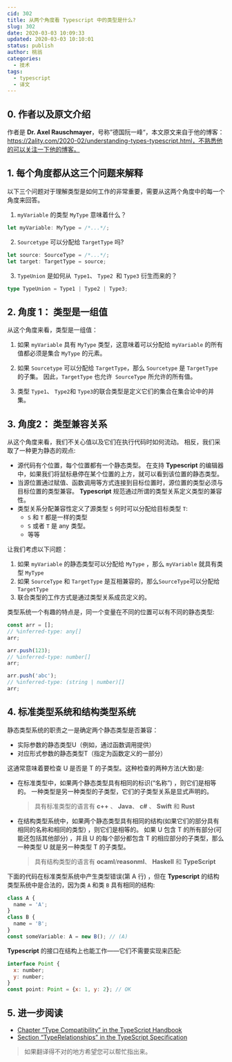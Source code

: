 ```yaml
---
cid: 302
title: 从两个角度看 Typescript 中的类型是什么? 
slug: 302
date: 2020-03-03 10:09:33
updated: 2020-03-03 10:10:01
status: publish
author: 桃翁
categories: 
  - 技术
tags: 
  - typescript
  - 译文
---
```



## 0. 作者以及原文介绍

作者是 **Dr. Axel Rauschmayer**，号称”德国阮一峰“，本文原文来自于他的博客：https://2ality.com/2020-02/understanding-types-typescript.html，不熟悉他的可以关注一下他的博客。

## 1. 每个角度都从这三个问题来解释

以下三个问题对于理解类型是如何工作的非常重要，需要从这两个角度中的每一个角度来回答。

1. `myVariable` 的类型 `MyType` 意味着什么？

```javascript
let myVariable: MyType = /*...*/;
```

2. `Sourcetype` 可以分配给 `TargetType` 吗?

```javascript
let source: SourceType = /*...*/;
let target: TargetType = source;
```

3. `TypeUnion` 是如何从` Type1`、 `Type2 `和  `Type3` 衍生而来的？

```typescript
type TypeUnion = Type1 | Type2 | Type3;
```

## 2. 角度 1： 类型是一组值

从这个角度来看，类型是一组值：

1. 如果 `myVariable` 具有 `MyType` 类型，这意味着可以分配给 `myVariable` 的所有值都必须是集合 `MyType` 的元素。

2. 如果 `Sourcetype` 可以分配给 `TargetType`，那么 `Sourcetype` 是 `TargetType` 的子集。 因此，`TargetType` 也允许` SourceType` 所允许的所有值。
3. 类型 `Type1`、 `Type2`和 `Type3`的联合类型是定义它们的集合在集合论中的并集。

## 3. 角度2： 类型兼容关系

从这个角度来看，我们不关心值以及它们在执行代码时如何流动。 相反，我们采取了一种更为静态的观点:

- 源代码有个位置，每个位置都有一个静态类型。 在支持 **Typescript** 的编辑器中，如果我们将鼠标悬停在某个位置的上方，就可以看到该位置的静态类型。
- 当源位置通过赋值、函数调用等方式连接到目标位置时，源位置的类型必须与目标位置的类型兼容。 **Typescript** 规范通过所谓的类型关系定义类型的兼容性。
- 类型关系分配兼容性定义了源类型 `S` 何时可以分配给目标类型 `T`:
  - `S` 和 `T`  都是一样的类型
  - `S` 或者 `T` 是 any 类型。
  - 等等

让我们考虑以下问题：

1. 如果 `myVariable` 的静态类型可以分配给 `MyType` ，那么 `myVariable` 就具有类型 `MyType`
2. 如果 `SourceType` 和 `TargetType` 是互相兼容的，那么`SourceType`可以分配给 `TargetType`
3. 联合类型的工作方式是通过类型关系成员定义的。

类型系统一个有趣的特点是，同一个变量在不同的位置可以有不同的静态类型:

```javascript
const arr = [];
// %inferred-type: any[]
arr;

arr.push(123);
// %inferred-type: number[]
arr;

arr.push('abc');
// %inferred-type: (string | number)[]
arr;
```

## 4. 标准类型系统和结构类型系统

静态类型系统的职责之一是确定两个静态类型是否兼容：

- 实际参数的静态类型U（例如，通过函数调用提供）
- 对应形式参数的静态类型T（指定为函数定义的一部分）

这通常意味着要检查 U 是否是 T 的子类型。这种检查的两种方法(大致)是:

- 在标准类型中，如果两个静态类型具有相同的标识(“名称”) ，则它们是相等的。 一种类型是另一种类型的子类型，它们的子类型关系是显式声明的。

  > 具有标准类型的语言有 **c++** 、 **Java**、 **c#** 、 **Swift** 和 **Rust**

- 在结构类型系统中，如果两个静态类型具有相同的结构(如果它们的部分具有相同的名称和相同的类型) ，则它们是相等的。 如果 U 包含 T 的所有部分(可能还包括其他部分) ，并且 U 的每个部分都包含 T 的相应部分的子类型，那么一种类型 U 就是另一种类型 T 的子类型。

  > 具有结构类型的语言有 **ocaml**/**reasonml**、 **Haskell** 和 **TypeScript**

下面的代码在标准类型系统中产生类型错误(第 A 行) ，但在 **Typescript** 的结构类型系统中是合法的，因为类 `A` 和类 `B` 具有相同的结构:

```javascript
class A {
  name = 'A';
}
class B {
  name = 'B';
}
const someVariable: A = new B(); // (A)
```

**Typescript** 的接口在结构上也能工作——它们不需要实现来匹配:

```javascript
interface Point {
  x: number;
  y: number;
}
const point: Point = {x: 1, y: 2}; // OK
```

## 5. 进一步阅读

- [Chapter “Type Compatibility” in the TypeScript Handbook](https://www.typescriptlang.org/docs/handbook/type-compatibility.html)
- [Section “TypeRelationships” in the TypeScript Specification](https://github.com/microsoft/TypeScript/blob/master/doc/spec.md#311-type-relationships)

> 如果翻译得不对的地方希望您可以帮忙指出来。